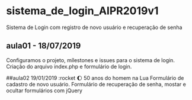 # sistema_de_login_AIPR2019v1
Sistema de Login com registro de novo usuário e recuperação de senha

## aula01 - 18/07/2019
Configuramos o projeto, mílestones e issues para o sistema de login.
Criação do arquivo index.php e formulário de login.

##aula02 19/01/2019
:rocket :moon: 50 anos do homem na Lua
Formulário de cadastro de novo usuário.
Formulário de recuperação de senha,
mostar e ocultar formulários com jQuery
